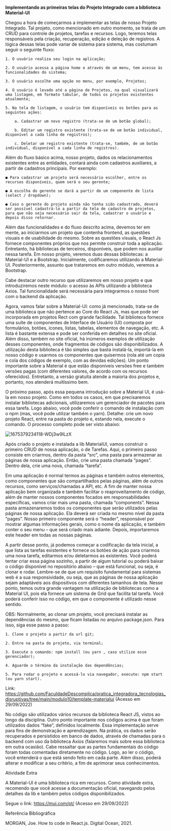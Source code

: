**Implementando as primeiras telas do Projeto Integrado com a biblioteca Material-UI**

Chegou a hora de começarmos a implementar as telas de nosso Projeto Integrado. Tal projeto, como mencionado em outro momento, se trata de um CRUD para controle de projetos, tarefas e recursos. Logo, teremos telas responsáveis pela criação, recuperação, edição e deleção de registros. A lógica dessas telas pode variar de sistema para sistema, mas costumam seguir o seguinte fluxo:

    1. O usuário realiza seu login na aplicação;

    2. O usuário acessa a página home e através de um menu, tem acesso às funcionalidades do sistema;

    3. O usuário escolhe uma opção no menu, por exemplo, Projetos;

    4. O usuário é levado até a página de Projetos, na qual visualizará uma listagem, em formato tabular, de todos os projetos existentes atualmente;

    5. Na tela de listagem, o usuário tem disponíveis os botões para as seguintes ações:

        a. Cadastrar um novo registro (trata-se de um botão global);

        b. Editar um registro existente (trata-se de um botão individual, disponível a cada linha de registros);

        c. Deletar um registro existente (trata-se, também, de um botão individual, disponível a cada linha de registros).


Além do fluxo básico acima, nosso projeto, dados os relacionamentos existentes entre as entidades, contará ainda com cadastros auxiliares, a partir de cadastros principais. Por exemplo:

    ● Para cadastrar um projeto será necessário escolher, entre os recursos disponíveis, quem será o seu gerente;

    ● A escolha do gerente se dará a partir de um componente de lista (select / dropdown);

    ● Caso o gerente do projeto ainda não tenha sido cadastrado, deverá ser possível cadastrá-lo a partir da tela de cadastro de projetos, para que não seja necessário sair da tela, cadastrar o usuário e depois disso retornar.


Além das funcionalidades e do fluxo descrito acima, devemos ter em mente, ao iniciarmos um projeto que contenha frontend, as questões visuais e de usabilidade do mesmo. Sobre as questões visuais, o React Js fornece componentes próprios que nos permite construir toda a aplicação. Entretanto, há bibliotecas de terceiros, disponíveis, que podem nos auxiliar nessa tarefa. Em nosso projeto, veremos duas dessas bibliotecas: a Material-UI e a Bootstrap. Inicialmente, codificaremos utilizando a Material-UI. Posteriormente, assunto que trataremos em outro módulo, veremos a Bootstrap.

Cabe destacar outro recurso que utilizaremos em nosso projeto e que introduziremos neste módulo: o acesso às APIs utilizando a biblioteca Axios. Tal funcionalidade será necessária para integrarmos o nosso front com o backend da aplicação.

Agora, vamos falar sobre a Material-UI: como já mencionado, trata-se de uma biblioteca que não pertence ao Core do React Js, mas que pode ser incorporada em projetos Rect com grande facilidade. Tal biblioteca fornece uma suíte de componentes de Interface de Usuário (UI) composta por formulários, botões, ícones, listas, tabelas, elementos de navegação, etc. A lista é bastante extensa e pode ser conferida em detalhes no site oficial. Além disso, também no site oficial, há inúmeros exemplos de utilização desses componentes, onde fragmentos de códigos são disponibilizados. A utilização desta biblioteca é tão simples que basta instalá-la, importá-la em nosso código e usarmos os componentes que quisermos (rola até um copia e cola dos códigos de exemplo, com as devidas edições). Um ponto importante sobre a Material é que estão disponíveis versões free e também versões pagas (com diferentes valores, de acordo com os recursos oferecidos). Entretanto, a versão gratuita atende a maioria dos projetos e, portanto, nos atenderá muitíssimo bem.

O próximo passo, após essa pequena introdução sobre a Material UI, é usá-la em nosso projeto. Como em todos os casos, em que precisaremos instalar bibliotecas adicionais, utilizaremos um gerenciador de pacotes para essa tarefa. Logo abaixo, você pode conferir o comando de instalação com o npm (mas, você pode utilizar também o yarn). Detalhe: crie um novo projeto React, entre na pasta do projeto e, estando nela, execute o comando. O processo completo pode ser visto abaixo:

![1675379234118-WDj3w9lLzX](https://github.com/PhelipeSilvestre/Workspace---Faculdade/assets/99892687/8a14324d-7d25-4d0d-9b0c-49e5651a9238)

Após criado o projeto e instalada a lib MaterialUI, vamos construir o primeiro CRUD de nossa aplicação, o de Tarefas. Aqui, o primeiro passo consiste em criarmos, dentro da pasta “src”, uma pasta para armazenar as páginas de nossa aplicação. Então, crie uma pasta chamada “pages”. Dentro dela, crie uma nova, chamada “tarefa”.

Em uma aplicação é normal termos as páginas e também outros elementos, como componentes que são compartilhados pelas páginas, além de outros recursos, como serviços/chamadas a API, etc. A fim de manter nossa aplicação bem organizada e também facilitar o reaproveitamento de código, além de manter nossos componentes focados em responsabilidades específicas, vamos criar mais uma pasta, chamada “components”. Nessa pasta armazenaremos todos os componentes que serão utilizados pelas páginas de nossa aplicação. Ela deverá ser criada no mesmo nível da pasta “pages”. Nosso primeiro componente será o “header”, responsável por mostrar algumas informações gerais, como o nome da aplicação, e também conter o seu menu – que será criado mais adiante. Depois, importaremos este header em todas as nossas páginas.

A partir desse ponto, já podemos começar a codificação da tela inicial, a que lista as tarefas existentes e fornece os botões de ação para criarmos uma nova tarefa, editarmos e/ou deletarmos as existentes. Você poderá tentar criar essa página sozinho, a partir de algum tutorial ou poderá baixar o código disponível no repositório abaixo – que está funcional, ou seja, é clonar e rodar. Lembre-se de que um requisito fundamental para sistemas web é a sua responsividade, ou seja, que as páginas de nossa aplicação sejam adaptáveis aos dispositivos com diferentes tamanhos de tela. Nesse ponto, temos outra grande vantagem na utilização de bibliotecas como a Material UI, pois ela fornece um sistema de Grid que facilita tal tarefa. Você poderá conferir isso no código, em que o componente <Grid> é utilizado nesse sentido.

OBS: Normalmente, ao clonar um projeto, você precisará instalar as dependências do mesmo, que ficam listadas no arquivo package.json. Para isso, siga esse passo a passo:

    1. Clone o projeto a partir da url git;

    2. Entre na pasta do projeto, via terminal;

    3. Execute o comando: npm install (ou yarn , caso utilize esse gerenciador);

    4. Aguarde o término da instalação das dependências;

    5. Para rodar o projeto e acessá-lo via navegador, execute: npm start (ou yarn start).

Link: https://github.com/FaculdadeDescomplica/pratica_integradora_tecnologias_disruptivas/tree/main/modulo10/template-materialui (Acesso em 29/09/2022)

No código são utilizados vários recursos da biblioteca React JS, vistos ao longo da disciplina. Outro ponto importante nos códigos acima é que foram utilizados dados “fake”, definidos localmente. Essa implementação serve para fins de demonstração e aprendizagem. Na prática, os dados serão recuperados e persistidos em banco de dados, através de chamadas para o backend com uso da biblioteca Axios (falaremos mais sobre essa biblioteca em outra ocasião). Cabe ressaltar que as partes fundamentais do código foram todas comentadas diretamente no código. Logo, ao ler o código, você entenderá o que está sendo feito em cada parte. Além disso, poderá alterar e modificar a seu critério, a fim de aprimorar seus conhecimentos.





Atividade Extra

A Material-UI é uma biblioteca rica em recursos. Como atividade extra, recomendo que você acesse a documentação oficial, navegando pelos detalhes da lib e também pelos códigos disponibilizados.

Segue o link: https://mui.com/pt/ (Acesso em 29/09/2022)





Referência Bibliográfica

MORGAN, Joe. How to code in React.js. Digital Ocean, 2021.


















